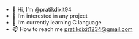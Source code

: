 - 👋 Hi, I’m @pratikdixit94
- 👀 I’m interested in any project
- 🌱 I’m currently learning C language
- 📫 How to reach me pratikdixit1234@gmail.com

<!---
pratikdixit94/pratikdixit94 is a ✨ special ✨ repository because its `README.md` (this file) appears on your GitHub profile.
You can click the Preview link to take a look at your changes.
--->
